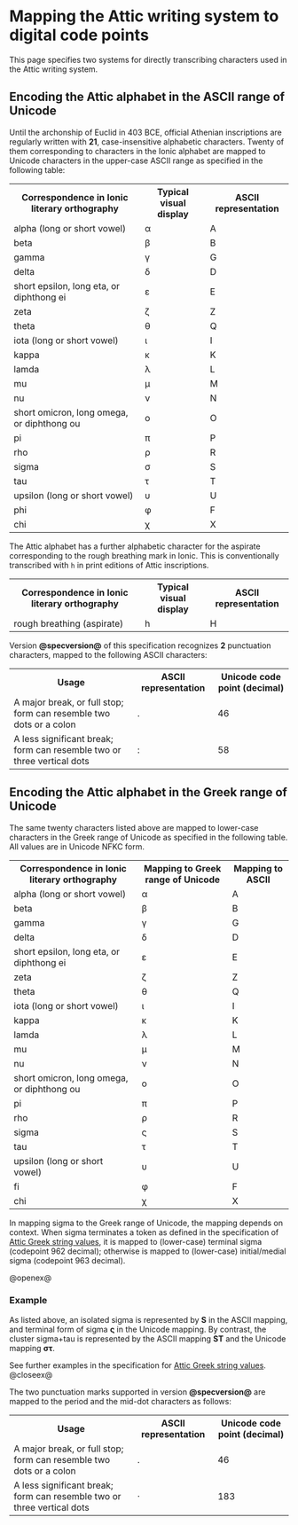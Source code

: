 # Mapping the Attic writing system to digital code points

This page specifies two systems for directly transcribing characters used in the Attic writing system.


## Encoding the Attic alphabet in the ASCII range of Unicode

Until the archonship of Euclid in 403 BCE, official Athenian inscriptions are regularly written with <strong concordion:assertEquals="countAlphas()">21</strong>, case-insensitive alphabetic characters.  Twenty of them corresponding to characters in the Ionic alphabet are mapped to Unicode characters in the upper-case ASCII range as specified in the following table:

<table concordion:execute="#result = asciiForU(#src)">

<tr>
  <th>Correspondence in Ionic literary orthography </th>
   <th concordion:set="#src">Typical visual display</th>
  <th concordion:assertEquals="#result">ASCII representation</th>
</tr>
<tr><td>alpha (long or short vowel)</td><td>α</td><td>A</td></tr>
<tr><td>beta</td><td>β</td><td>B</td></tr>
<tr><td>gamma</td><td>γ</td><td>G</td></tr>
<tr><td>delta</td><td>δ</td><td>D</td></tr>
<tr><td>short epsilon, long eta, or diphthong ei</td><td>ε</td><td>E</td></tr>
<tr><td>zeta</td><td>ζ</td><td>Z</td></tr>
<tr><td>theta</td><td>θ</td><td>Q</td></tr>
<tr><td>iota (long or short vowel)</td><td>ι</td><td>I</td></tr>
<tr><td>kappa</td><td>κ</td><td>K</td></tr>
<tr><td>lamda</td><td>λ</td><td>L</td></tr>
<tr><td>mu</td><td>μ</td><td>M</td></tr>
<tr><td>nu</td><td>ν</td><td>N</td></tr>
<tr><td>short omicron, long omega, or diphthong ou</td><td>ο</td><td>O</td></tr>
<tr><td>pi</td><td>π</td><td>P</td></tr>
<tr><td>rho</td><td>ρ</td><td>R</td></tr>
<tr><td>sigma</td><td>σ</td><td>S</td></tr>
<tr><td>tau</td><td>τ</td><td>T</td></tr>
<tr><td>upsilon (long or short vowel)</td><td>υ</td><td>U</td></tr>
<tr><td>phi</td><td>φ</td><td>F</td></tr>
<tr><td>chi</td><td>χ</td><td>X</td></tr>
</table>

The Attic alphabet has a further alphabetic character for the aspirate corresponding to the rough breathing mark in Ionic.  This is conventionally  transcribed with `h` in print editions of Attic inscriptions.

<table  concordion:execute="#result = getRoughBreathing()">
<tr>
  <th>Correspondence in Ionic literary orthography </th>
   <th >Typical visual display</th>
  <th concordion:assertEquals="#result">ASCII representation</th>
</tr>
<tr><td>rough breathing (aspirate)</td><td>h</td><td>H</td></tr>
</table>

Version <strong>@specversion@</strong> of this specification recognizes <strong concordion:assertEquals="countPuncts()">2</strong> punctuation characters, mapped to the following ASCII characters:

<table concordion:execute="#result = codePoint(#src)">

<tr>
  <th>Usage </th>
   <th concordion:set="#src">ASCII representation</th>
  <th concordion:assertEquals="#result">Unicode code point (decimal)</th>
</tr>
<tr><td>A major break, or full stop; form can resemble two dots or a colon</td><td>.</td><td>46</td></tr>
<tr><td>A less significant break; form can resemble two or three vertical dots </td><td>:</td><td>58</td></tr>
</table>





## Encoding the Attic alphabet in the Greek range of Unicode

The same twenty characters listed above are mapped to lower-case characters in the Greek range of Unicode as specified in the following table.  All values are in Unicode NFKC form.

<table concordion:execute="#result = uForAscii(#src)">

<tr>
  <th>Correspondence in Ionic literary orthography </th>
  <th concordion:assertEquals="#result">Mapping to Greek range of Unicode</th>
   <th concordion:set="#src">Mapping to ASCII</th>

</tr>
<tr><td>alpha (long or short vowel)</td><td>α</td><td>A</td></tr>
<tr><td>beta</td><td>β</td><td>B</td></tr>
<tr><td>gamma</td><td>γ</td><td>G</td></tr>
<tr><td>delta</td><td>δ</td><td>D</td></tr>
<tr><td>short epsilon, long eta, or diphthong ei</td><td>ε</td><td>E</td></tr>
<tr><td>zeta</td><td>ζ</td><td>Z</td></tr>
<tr><td>theta</td><td>θ</td><td>Q</td></tr>
<tr><td>iota (long or short vowel)</td><td>ι</td><td>I</td></tr>
<tr><td>kappa</td><td>κ</td><td>K</td></tr>
<tr><td>lamda</td><td>λ</td><td>L</td></tr>
<tr><td>mu</td><td>μ</td><td>M</td></tr>
<tr><td>nu</td><td>ν</td><td>N</td></tr>
<tr><td>short omicron, long omega, or diphthong ou</td><td>ο</td><td>O</td></tr>
<tr><td>pi</td><td>π</td><td>P</td></tr>
<tr><td>rho</td><td>ρ</td><td>R</td></tr>
<tr><td>sigma</td><td>ς</td><td>S</td></tr>
<tr><td>tau</td><td>τ</td><td>T</td></tr>
<tr><td>upsilon (long or short vowel)</td><td>υ</td><td>U</td></tr>
<tr><td>fi</td><td>φ</td><td>F</td></tr>
<tr><td>chi</td><td>χ</td><td>X</td></tr>
</table>

In mapping sigma to the Greek range of Unicode, the mapping depends on context.  When sigma terminates a token as defined in the specification of [Attic Greek string values](AtticString.html), it is mapped to (lower-case) terminal sigma (codepoint 962 decimal);  otherwise is mapped to (lower-case) initial/medial sigma (codepoint 963 decimal).



@openex@

### Example

As listed above, an isolated sigma is represented by <strong concordion:set="#terminal">S</strong> in the ASCII mapping, and terminal form of sigma <strong concordion:assertEquals="uForAscii(#terminal)">ς</strong> in the Unicode mapping.  By contrast, the cluster sigma+tau is represented by the ASCII mapping <strong concordion:set="#medial">ST</strong> and the Unicode mapping <strong concordion:assertEquals="uForAscii(#medial)">στ</strong>.

See further examples in the specification for [Attic Greek string values](AtticString.html).
@closeex@


The two punctuation marks supported in version **@specversion@** are mapped to the period and the mid-dot characters as follows:

<table concordion:execute="#result = codePoint(#src)">

<tr>
  <th>Usage </th>
   <th concordion:set="#src">ASCII representation</th>
  <th concordion:assertEquals="#result">Unicode code point (decimal)</th>
</tr>
<tr><td>A major break, or full stop; form can resemble two dots or a colon</td><td>.</td><td>46</td></tr>
<tr><td>A less significant break; form can resemble two or three vertical dots </td><td>·</td><td>183</td></tr>
</table>
